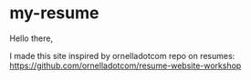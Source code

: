 # my-resume


Hello there,

I made this site inspired by ornelladotcom repo on resumes: https://github.com/ornelladotcom/resume-website-workshop


